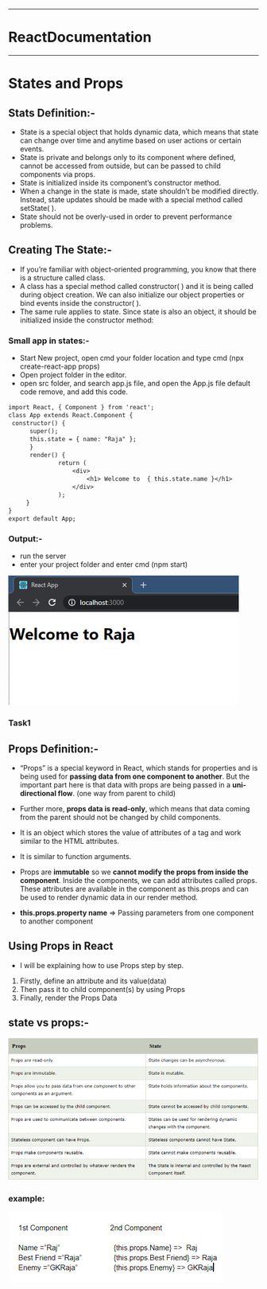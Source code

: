 *********************
# ReactDocumentation
*******************
# States and Props
## Stats Definition:-
 * State is a special object that holds dynamic data, which means that state can change over time and anytime based on user actions or certain events.
 * State is private and belongs only to its component where defined, cannot be accessed from outside, but can be passed to child components via props.
 * State is initialized inside its component’s constructor method.
 * When a change in the state is made, state shouldn’t be modified directly. Instead, state updates should be made with a special method called setState( ).
 * State should not be overly-used in order to prevent performance problems.
## Creating The State:-
 * If you’re familiar with object-oriented programming, you know that there is a structure called class.
 * A class has a special method called constructor( ) and it is being called during object creation. We can also initialize our object properties or bind events inside the constructor( ).
 * The same rule applies to state. Since state is also an object, it should be initialized inside the constructor method:
### Small app in states:-
 * Start New project, open cmd your folder location and type cmd (npx create-react-app props)
 * Open project folder in the editor.
 * open src folder, and search app.js file, and open the App.js file default code remove, and add this code.

```
import React, { Component } from 'react';
class App extends React.Component {
 constructor() {
      super();
      this.state = { name: "Raja" };
      }
      render() {
              return (
                  <div>
                      <h1> Welcome to  { this.state.name }</h1>
                  </div>
              );
     }
}
export default App;
```

### Output:-
  * run the server 
  * enter your project folder and enter cmd (npm start)
  
![Img](state.PNG)
### Task1


 
## Props Definition:-
  * “Props” is a special keyword in React, which stands for properties and is being used for **passing data from one component to another**. But the important part here is that data with props are being passed in a **uni-directional flow**. (one way from parent to child) 

  * Further more, **props data is read-only**, which means that data coming from the parent should not be changed by child components. 
  * It is an object which stores the value of attributes of a tag and work similar to the HTML attributes. 
  * It is similar to function arguments. 
  * Props are **immutable** so we **cannot modify the props from inside the component**. Inside the components, we can add attributes called props. These attributes are available in the component as this.props and can be used to render dynamic data in our render method. 
  * **this.props.property name** => Passing parameters from one component to another component
 ## Using Props in React
 * I will be explaining how to use Props step by step.
  1. Firstly, define an attribute and its value(data)
  2. Then pass it to child component(s) by using Props
  3. Finally, render the Props Data

## state vs props:-

![state vs props](statepropsd.PNG)

### example:
![hai](exp.PNG)


